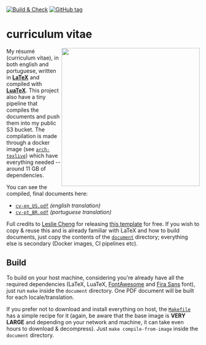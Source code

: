 [![Build & Check][gh-bnc-shield]][gh-bnc-url]
[![GitHub tag][tag-shield]][tag-url]

# curriculum vitae

<img src=".github/space.gif" height="360px" align="right"/>

My résumé (curriculum vitae), in both english and portuguese, written in [__LaTeX__][latex] and compiled with
[__LuaTeX__][luatex]. This project also have a tiny pipeline that compiles the documents and push them into my public S3
bucket. The compilation is made through a docker image (see [`arch-texlive`][arch-texlive]) which have everything needed
-- around 11 GB of dependencies.

You can see the compiled, final documents here:
- [`cv-en_US.pdf`][en_US] _(english translation)_
- [`cv-pt_BR.pdf`][pt_BR] _(portuguese translation)_

Full credits to [Leslie Cheng][leslie] for releasing [this template][original-template] for free. If you wish to copy &
reuse this and is already familiar with LaTeX and how to build documents, just copy the contents of the
[`document`](document) directory; everything else is secondary (Docker images, CI pipelines etc).


## Build

To build on your host machine, considering you're already have all the required dependencies (LaTeX, LuaTeX,
[FontAwesome][fontawesome] and [Fira Sans][fira-sans] font), just run `make` inside the `document` directory.
One PDF document will be built for each locale/translation.

If you prefer not to download and install everything on host, the [`Makefile`](document/Makefile) has a simple recipe
for it (again, be aware that the base image is __VERY LARGE__ and depending on your network and machine, it can take
even hours to download & decompress). Just `make compile-from-image` inside the `document` directory.

[gh-bnc-shield]: https://img.shields.io/github/actions/workflow/status/caian-org/cv/upload.yml?label=build%20and%20update&logo=github&style=for-the-badge
[gh-bnc-url]: https://github.com/caian-org/cv/actions/workflows/upload.yml

[tag-shield]: https://img.shields.io/github/tag/caian-org/cv.svg?logo=git&logoColor=FFF&style=for-the-badge
[tag-url]: https://github.com/caian-org/cv/releases

[leslie]: https://github.com/lcfyi
[original-template]: https://github.com/lcfyi/software-resume-template

[arch-texlive]: https://github.com/caian-org/images/tree/master/arch-texlive
[latex]: https://www.latex-project.org
[luatex]: https://www.luatex.org
[fontawesome]: https://fontawesome.com
[fira-sans]: https://fonts.google.com/specimen/Fira+Sans

[en_US]: https://caian-org.s3.amazonaws.com/cv/cv-en_US.pdf
[pt_BR]: https://caian-org.s3.amazonaws.com/cv/cv-pt_BR.pdf
